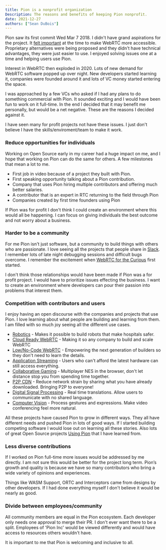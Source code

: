 ```yaml
---
title: Pion is a nonprofit organization
Description: The reasons and benefits of keeping Pion nonprofit.
date: 2021-12-27
authors: ["Sean DuBois"]
---
```


Pion saw its first commit Wed Mar 7 2018. I didn't have grand aspirations
for the project. It [felt important](../why-webrtc) at the time to make WebRTC more
accessible. Proprietary alternatives were being proposed and they
didn't have technical advantages, they were just easier to use.
I enjoyed solving issues one at a time and helping users
use Pion.

Interest in WebRTC then exploded in 2020. Lots of new demand for WebRTC
software popped up over night. New developers started learning it,
companies were founded around it and lots of VC money started entering
the space.

I was approached by a few VCs who asked if I had any plans to do something
commercial with Pion. It sounded exciting and I would have been fun to work
on it full-time. In the end I decided that it may benefit me personally, but
would be a net negative. These are the reasons I decided against it.

I have seen many for profit projects not have these issues. I just don't
believe I have the skills/enviroment/team to make it work.

### Reduce opportunities for individuals

Working on Open Source early in my career had a huge impact on me, and I
hope that working on Pion can do the same for others. A few milestones that
mean a lot to me.

* First job in video because of a project they built with Pion.
* First speaking opportunity talking about a Pion contribution.
* Company that uses Pion hiring multiple contributors and offering much better salaries.
* A contributor that is an expert in RTC returning to the field through Pion
* Companies created by first time founders using Pion

If Pion was for profit I don't think I could create an environment where this would
all be happening. I can focus on giving individuals the best outcome and not worry about
a business.

### Harder to be a community

For me Pion isn't just software, but a community to build things with
others who are passionate. I love seeing all the projects that people
share in [Slack](https://pion.ly/slack). I remember lots of late night
debugging sessions and difficult bugs overcome. I remember the excitement
when [WebRTC for the Curious](https://webrtcforthecurious.com) first started.

I don't think those relationships would have been made if Pion was a for profit
project. I would have to prioritize issues effecting the business. I want to create
an environment where developers can pour their passion into problems that interest them.

### Competition with contributors and users

I enjoy having an open discourse with the companies and projects that use Pion. I love
learning about what people are building and learning from them. I am filled with so
much joy seeing all the different use cases.

* [Robotics](https://formant.io/) - Makes it possible to build robots that make hospitals safer.
* [Cloud Ready WebRTC](https://livekit.io) - Making it so any company to build and scale WebRTC
* [Low/No-Code WebRTC](https://www.100ms.live/) - Empowering the next generation of builders so they don't need to learn the details.
* [Application Streaming](https://neverinstall.com/) - Users who can't afford the latest hardware can still access everything.
* [Collaborative Gaming](https://piepacker.com/) - Multiplayer NES in the browser, don't let distance stop you from spending time together.
* [P2P CDN](https://strivecast.com/p2p-sdk/) - Reduce network strain by sharing what you have already downloaded. Bringing P2P to everyone!
* [Digital Signal Processing](https://yous.ai/) - Real time translations. Allow users to communicate with no shared language.
* [Computer Vision](https://goheadroom.com/) - Process gestures and expressions. Make video conferencing feel more natural.

All these projects have caused Pion to grow in different ways. They all have different needs and pushed Pion in lots of good ways. If I started
building competing software I would lose out on learning all these stories. Also lots of great Open Source projects [Using Pion](https://github.com/pion/awesome-pion)
that I have learned from.

### Less diverse contributions

If I worked on Pion full-time more issues would be addressed by me directly.
I am not sure this would be better for the project long term. Pion’s growth and
quality is because we have so many contributors who bring a wide variety of opinions
and experiences.

Things like WASM Support, ORTC and Interceptors came from designs by other developers.
If I had done everything myself I don't believe it would be nearly as good.

### Divide between employees/community

All community members are equal in the Pion ecosystem. Each developer only
needs one approval to merge their PR. I don't ever want there to be a
split. Employees of 'Pion Inc' would be viewed differently and would have access
to resources others wouldn't have.

It is important to me that Pion is welcoming and inclusive to all.
